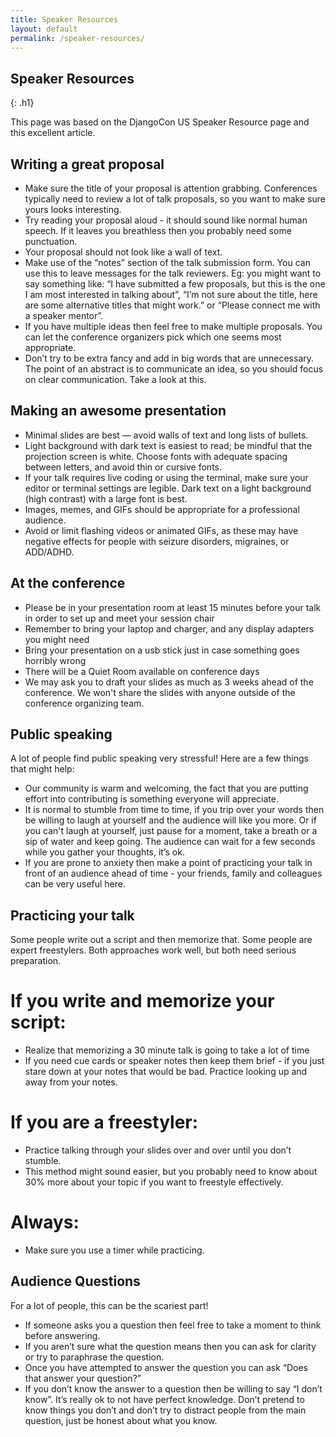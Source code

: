 ```yaml
---
title: Speaker Resources 
layout: default
permalink: /speaker-resources/
---
```


## Speaker Resources 
{: .h1}

This page was based on the DjangoCon US Speaker Resource page and  this excellent article. 

## Writing a great proposal
- Make sure the title of your proposal is attention grabbing. Conferences typically need to review a lot of talk proposals, so you want to make sure yours looks interesting.
- Try reading your proposal aloud - it should sound like normal human speech. If it leaves you breathless then you probably need some punctuation.
- Your proposal should not look like a wall of text.
- Make use of the “notes” section of the talk submission form. You can use this to leave messages for the talk reviewers. Eg: you might want to say something like: “I have submitted a few proposals, but this is the one I am most interested in	talking about”, “I’m not sure about the title, here are some alternative titles that might work.” or “Please connect me with a speaker mentor”.
- If you have multiple ideas then feel free to make multiple proposals. You can let the conference organizers pick which one seems most appropriate.
- Don’t try to be extra fancy and add in big words that are unnecessary. The point of an abstract is to communicate an idea, so you should focus on clear communication. Take a look at this.

## Making an awesome presentation

- Minimal slides are best — avoid walls of text and long lists of bullets.
- Light background with dark text is easiest to read; be mindful that the projection screen is white. Choose fonts with adequate spacing between letters, and avoid thin or cursive fonts.
- If your talk requires live coding or using the terminal, make sure your editor or terminal settings are legible. Dark text on a light background (high contrast) with a large font is best.
- Images, memes, and GIFs should be appropriate for a professional audience.
- Avoid or limit flashing videos or animated GIFs, as these may have negative effects for people with seizure disorders, migraines, or ADD/ADHD.

## At the conference
- Please be in your presentation room at least 15 minutes before your talk in order to set up and meet your session chair
- Remember to bring your laptop and charger, and any display adapters you might need
- Bring your presentation on a usb stick just in case something goes horribly wrong
- There will be a Quiet Room available on conference days
- We may ask you to draft your slides as much as 3 weeks ahead of the conference. We won't share the slides with anyone outside of the conference organizing team.

## Public speaking

A lot of people find public speaking very stressful! Here are a few things that might help: 

- Our community is warm and welcoming, the fact that you are putting effort into contributing is something everyone will appreciate.
- It is normal to stumble from time to time, if you trip over your words then be willing to laugh at yourself and the audience will like you more. Or if you can't laugh at yourself, just pause for a moment, take a breath or a sip of water and keep going. The audience can wait for a few seconds while you gather your thoughts, it’s ok.
- If you are prone to anxiety then make a point of practicing your talk in front of an audience ahead of time - your friends, family and colleagues can be very useful here.

## Practicing your talk

Some people write out a script and then memorize that. Some people are expert freestylers. Both approaches work well, but both need serious preparation.

# If you write and memorize your script:
- Realize that memorizing a 30 minute talk is going to take a lot of time
- If you need cue cards or speaker notes then keep them brief - if you just stare down at your notes that would be bad. Practice looking up and away from your notes. 

# If you are a freestyler:
- Practice talking through your slides over and over until you don’t stumble.
- This method might sound easier, but you probably need to know about 30% more about your topic if you want to freestyle effectively.

# Always:
- Make sure you use a timer while practicing.


## Audience Questions
For a lot of people, this can be the scariest part!

- If someone asks you a question then feel free to take a moment to think before answering.
- If you aren’t sure what the question means then you can ask for clarity or try to paraphrase the question.
- Once you have attempted to answer the question you can ask “Does that answer your question?”
- If you don’t know the answer to a question then be willing to say “I don’t know”. It’s really ok to not have perfect knowledge. Don’t pretend to know things you don’t and don’t try to distract people from the main question, just be honest about what you know.
